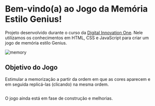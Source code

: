 # Bem-vindo(a) ao Jogo da Memória Estilo Genius!

Projeto desenvolvido durante o curso da [Digital Innovation One](https://digitalinnovation.one/).
Nele utilizamos os conhecimentos em HTML, CSS e JavaScript para criar um jogo de memória estilo Genius.

![memory](https://user-images.githubusercontent.com/45247383/137400811-41ac8d01-db98-4db3-80c8-a1a88265d705.png)


## Objetivo do Jogo

Estimular a memorização a partir da ordem em que as cores aparecem e em seguida replicá-las (clicando) na mesma ordem.

##

O jogo ainda está em fase de construção e melhorias.
